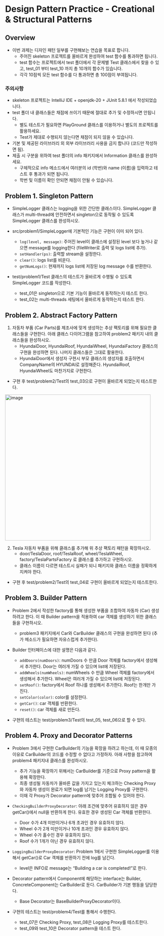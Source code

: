 # Design Pattern Practice - Creational & Structural Patterns

## Overview
- 이번 과제는 디자인 패턴 일부를 구현해보는 연습을 목표로 합니다.
  - 주어진 skeleton 프로젝트를 올바르게 완성하여 test 함수를 통과하면 됩니다.
  - test 함수는 프로젝트에서 test 폴더에서 각 문제별 Test 클래스에서 찾을 수 있고, test_01 부터 test_10 까지 총 10개의 함수가 있습니다.
  - 각각 10점씩 모든 test 함수를 다 통과하면 총 100점이 부여됩니다.

### 주의사항
- skeleton 프로젝트는 IntelliJ IDE + openjdk-20 + JUnit 5.8.1 에서 작성되었습니다.
- test 폴더 내 클래스들은 채점에 쓰이기 때문에 절대로 추가 및 수정하시면 안됩니다.
  - 별도 테스트가 필요하면 PlayGround 클래스를 이용하거나 별도의 프로젝트를 활용하세요.
  - Test가 제대로 수행되지 않는다면 채점이 되지 않을 수 있습니다.
- 기본 및 제공된 라이브러리 외 외부 라이브러리 사용을 금지 합니다 (코드만 작성하면 됨).
- 제출 시 구분을 위하여 test 폴더의 info 패키지에서 Information 클래스를 완성하세요.
  - 구체적으로 info 메소드에서 여러분의 id (학번)와 name (이름)을 입력하고 테스트 후 통과가 되면 됩니다.
  - 학번 및 이름이 확인 안되면 채점이 안될 수 있습니다.

## Problem 1. Singleton Pattern
- SimpleLogger 클래스는 logging을 위한 간단한 클래스이다. SimpleLogger 클래스가 multi-thread에 안전하면서 singleton으로 동작될 수 있도록 SimpleLogger 클래스를 완성하시오.
- src/problem1/SimpleLogger에 기본적인 기능은 구현이 이미 되어 있다.
  - `log(level, message)`: 주어진 level이 클래스에 설정된 level 보다 높거나 같으면 message를 logging한다 (fileWriter로 출력 및 logs list에 추가).
  - `setHandler(ps)`: 출력할 stream을 설정한다.
  - `clear()`: logs list를 비운다.
  - `getNumLogs()`: 현재까지 logs list에 저장된 log message 수를 반환한다.

- test/problem1/Test 클래스의 테스트가 올바르게 수행될 수 있도록 SimpleLogger 코드를 작성한다.
  - test_01은 singleton으로 기본 기능이 올바르게 동작하는지 테스트 한다.
  - test_02는 multi-threads 세팅에서 올바르게 동작하는지 테스트 한다.


## Problem 2. Abstract Factory Pattern
1. 자동차 부품 (Car Parts)를 제조사에 맞게 생성하는 추상 팩토리를 위해 필요한 클래스들을 구현한다. 아래 클래스 다이어그램을 참고하여 problem2 패키지 내의 클래스들을 완성하시오.
   - HyundaiDoor, HyundaiRoof, HyundaiWheel, HyundaiFactory 클래스의 구현을 완성하면 된다. 나머지 클래스들은 그대로 활용한다.
   - HyundaiDoor에서 생성자 구현시 부모 클래스의 생성자를 호출하면서 CompanyName의 HYUNDAI로 설정해준다. HyundaiRoof, HyundaiWheel도 마찬가지로 구현한다.
- 구현 후 test/problem2/Test의 test_03으로 구현이 올바르게 되었는지 테스트한다.

<img width="475" alt="image" src="https://github.com/siyeonSon/siyeonSon/assets/87802191/933d02e1-f0fc-4692-b004-f7e0876735b9">

2. Tesla 자동차 부품을 위해 클래스를 추가해 위 추상 팩토리 패턴을 확장하시오.  
   - door/TeslaDoor, roof/TeslaRoof, wheel/TeslaWheel, factory/TeslaPartsFactory 로 클래스를 추가하고 구현하시오.
   - 클래스 이름이 다르면 테스트시 실패가 되니 패키지와 클래스 이름을 정확하게 지켜야 한다.
- 구현 후 test/problem2/Test의 test_04로 구현이 올바르게 되었는지 테스트한다.


## Problem 3. Builder Pattern
- Problem 2에서 작성한 factory를 통해 생성한 부품을 조합하여 자동차 (Car) 생성하려고 한다. 이 때 Builder pattern을 적용하여 car 객체를 생성하기 위한 클래스들을 구현하시오.
  - problem3 패키지에서 Car와 CarBuilder 클래스의 구현을 완성하면 된다 (추가 메소드가 필요하면 자유스럽게 추가한다).

- Builder 인터페이스에 대한 설명은 다음과 같다.
  - `addDoors(numDoors)`: numDoors 수 만큼 Door 객체를 factory에서 생성해서 추가한다. Door는 여러개 가질 수 있으며 list에 저장된다.
  - `addWheels(numWheels)`: numWheels 수 만큼 Wheel 객체를 factory에서 생성해서 추가한다. Wheel은 여러개 가질 수 있으며 list에 저장된다.  
  - `setRoof()`: factory에서 Roof 하나를 생성해서 추가한다. Roof는 한개만 가진다.
  - `setColor(color)`: color를 설정한다.
  - `getCar()`: car 객체를 반환한다.
  - `reset()`: car 객체를 새로 만든다.

- 구현의 테스트는 test/problem3/Test의 test_05, test_06으로 할 수 있다.


## Problem 4. Proxy and Decorator Patterns
- Problem 3에서 구현한 CarBuilder의 기능을 확장을 하려고 하는데, 이 때 모종의 이유로 CarBuilder의 코드를 수정할 수 없다고 가정하자. 아래 사항을 참고하여 problem4 패키지내 클래스를 완성하시오.
  - 추가 기능을 확장하기 위해서는 CarBuilder를 기준으로 Proxy pattern을 활용해 확장한다.
  - 최종 생성될 자동차가 올바른 값을 가지고 있는지 체크하는 Checking Proxy와 자동차 생성이 완료가 되면 log를 남기는 Logging Proxy를 구현한다.
  - 이때 각 Proxy가 Decorator pattern에 맞추어 조합될 수 있어야 한다.

- `CheckingBuilderProxyDecorator`: 아래 조건에 맞추어 유효하지 않은 경우 getCar()에서 null을 반환하게 한다. 유효한 경우 생성된 Car 객체를 반환한다.
  - Door 수가 4개 미만이거나 6개 초과인 경우 유효하지 않다.
  - Wheel 수가 2개 미만이거나 10개 초과인 경우 유효하지 않다.
  - Wheel 수가 홀수인 경우 유효하지 않다.
  - Roof 수가 1개가 아닌 경우 유효하지 않다.
- `LoggingBuilderProxyDecorator`: Problem 1에서 구현한 SimpleLogger를 이용해서 getCar()로 Car 객체를 반환하기 전에 log를 남긴다.
  - level은 INFO로 message는 “Building a car is completed!”로 한다.

- Decorator pattern에서 Component에 해당하는 interface는 Builder, ConcreteComponent는 CarBuilder로 둔다. CarBuilder가 기본 행동을 담당한다.
  - Base Decorator는 BaseBuilderProxyDecorator이다.

- 구현의 테스트는 test/problem4/Test를 통해서 수행한다.
  - test_07은 Checking Proxy, test_08은 Logging Proxy를 테스트한다.
  - test_09와 test_10은 Decorator pattern을 테스트 한다. 
